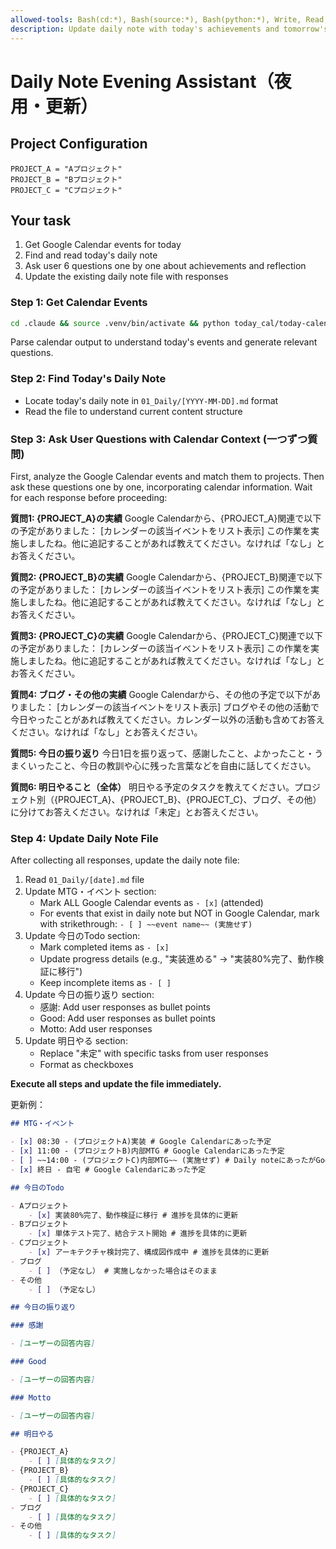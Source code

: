```yaml
---
allowed-tools: Bash(cd:*), Bash(source:*), Bash(python:*), Write, Read, Glob, Edit
description: Update daily note with today's achievements and tomorrow's plan
---
```


# Daily Note Evening Assistant（夜用・更新）

## Project Configuration

```
PROJECT_A = "Aプロジェクト"
PROJECT_B = "Bプロジェクト"
PROJECT_C = "Cプロジェクト"
```

## Your task

1. Get Google Calendar events for today
2. Find and read today's daily note
3. Ask user 6 questions one by one about achievements and reflection
4. Update the existing daily note file with responses

### Step 1: Get Calendar Events

```bash
cd .claude && source .venv/bin/activate && python today_cal/today-calendar.py
```

Parse calendar output to understand today's events and generate relevant questions.

### Step 2: Find Today's Daily Note

- Locate today's daily note in `01_Daily/[YYYY-MM-DD].md` format
- Read the file to understand current content structure

### Step 3: Ask User Questions with Calendar Context (一つずつ質問)

First, analyze the Google Calendar events and match them to projects. Then ask these questions one by one, incorporating calendar information. Wait for each response before proceeding:

**質問1: {PROJECT_A}の実績**
Google Calendarから、{PROJECT_A}関連で以下の予定がありました：
[カレンダーの該当イベントをリスト表示]
この作業を実施しましたね。他に追記することがあれば教えてください。なければ「なし」とお答えください。

**質問2: {PROJECT_B}の実績**
Google Calendarから、{PROJECT_B}関連で以下の予定がありました：
[カレンダーの該当イベントをリスト表示]
この作業を実施しましたね。他に追記することがあれば教えてください。なければ「なし」とお答えください。

**質問3: {PROJECT_C}の実績**
Google Calendarから、{PROJECT_C}関連で以下の予定がありました：
[カレンダーの該当イベントをリスト表示]
この作業を実施しましたね。他に追記することがあれば教えてください。なければ「なし」とお答えください。

**質問4: ブログ・その他の実績**
Google Calendarから、その他の予定で以下がありました：
[カレンダーの該当イベントをリスト表示]
ブログやその他の活動で今日やったことがあれば教えてください。カレンダー以外の活動も含めてお答えください。なければ「なし」とお答えください。

**質問5: 今日の振り返り**
今日1日を振り返って、感謝したこと、よかったこと・うまくいったこと、今日の教訓や心に残った言葉などを自由に話してください。

**質問6: 明日やること（全体）**
明日やる予定のタスクを教えてください。プロジェクト別（{PROJECT_A}、{PROJECT_B}、{PROJECT_C}、ブログ、その他）に分けてお答えください。なければ「未定」とお答えください。

### Step 4: Update Daily Note File

After collecting all responses, update the daily note file:

1. Read `01_Daily/[date].md` file
2. Update MTG・イベント section:
    - Mark ALL Google Calendar events as `- [x]` (attended)
    - For events that exist in daily note but NOT in Google Calendar, mark with strikethrough: `- [ ] ~~event name~~ (実施せず)`
3. Update 今日のTodo section:
    - Mark completed items as `- [x]`
    - Update progress details (e.g., "実装進める" → "実装80%完了、動作検証に移行")
    - Keep incomplete items as `- [ ]`
4. Update 今日の振り返り section:
    - 感謝: Add user responses as bullet points
    - Good: Add user responses as bullet points
    - Motto: Add user responses
5. Update 明日やる section:
    - Replace "未定" with specific tasks from user responses
    - Format as checkboxes

**Execute all steps and update the file immediately.**

更新例：

```markdown
## MTG・イベント

- [x] 08:30 - (プロジェクトA)実装 # Google Calendarにあった予定
- [x] 11:00 - (プロジェクトB)内部MTG # Google Calendarにあった予定
- [ ] ~~14:00 - (プロジェクトC)内部MTG~~ (実施せず) # Daily noteにあったがGoogle Calendarになかった予定
- [x] 終日 - 自宅 # Google Calendarにあった予定

## 今日のTodo

- Aプロジェクト
    - [x] 実装80%完了、動作検証に移行 # 進捗を具体的に更新
- Bプロジェクト
    - [x] 単体テスト完了、結合テスト開始 # 進捗を具体的に更新
- Cプロジェクト
    - [x] アーキテクチャ検討完了、構成図作成中 # 進捗を具体的に更新
- ブログ
    - [ ] （予定なし） # 実施しなかった場合はそのまま
- その他
    - [ ] （予定なし）

## 今日の振り返り

### 感謝

- [ユーザーの回答内容]

### Good

- [ユーザーの回答内容]

### Motto

- [ユーザーの回答内容]

## 明日やる

- {PROJECT_A}
    - [ ] [具体的なタスク]
- {PROJECT_B}
    - [ ] [具体的なタスク]
- {PROJECT_C}
    - [ ] [具体的なタスク]
- ブログ
    - [ ] [具体的なタスク]
- その他
    - [ ] [具体的なタスク]
```
